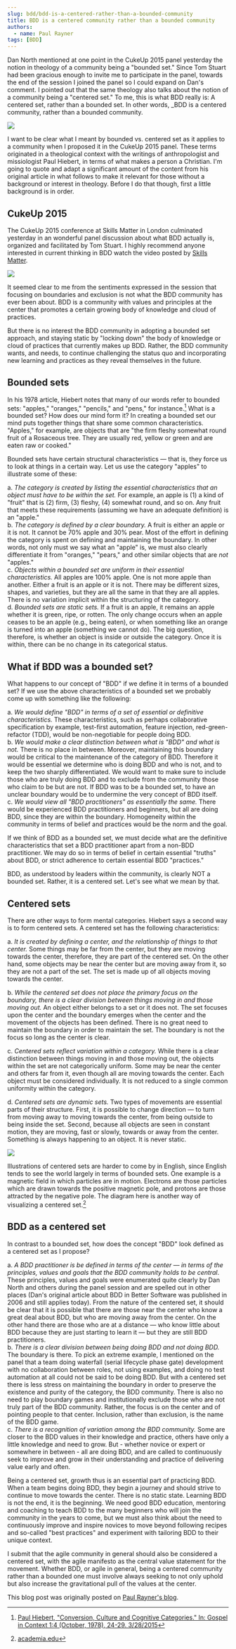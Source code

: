 ```yaml
---
slug: bdd/bdd-is-a-centered-rather-than-a-bounded-community
title: BDD is a centered community rather than a bounded community
authors:
  - name: Paul Rayner
tags: [BDD]
---
```


Dan North mentioned at one point in the CukeUp 2015 panel yesterday the notion in theology of a community being a "bounded set." Since Tom Stuart had been gracious enough to invite me to participate in the panel, towards the end of the session I joined the panel so I could expand on Dan's comment. I pointed out that the same theology also talks about the notion of a community being a "centered set." To me, this is what BDD really is: A centered set, rather than a bounded set. In other words, \_BDD is a centered community, rather than a bounded community.

<!-- truncate -->

![](/img/blog/51e0f888217c4ca99ce81318f0e5bb48f651ac06f020ef760dc65ca47f604ba5.png)

I want to be clear what I meant by bounded vs. centered set as it applies to a community when I proposed it in the CukeUp 2015 panel. These terms originated in a theological context with the writings of anthropologist and missiologist Paul Hiebert, in terms of what makes a person a Christian. I'm going to quote and adapt a significant amount of the content from his original article in what follows to make it relevant for those without a background or interest in theology. Before I do that though, first a little background is in order.

## CukeUp 2015

The CukeUp 2015 conference at Skills Matter in London culminated yesterday in an wonderful panel discussion about what BDD actually is, organized and facilitated by Tom Stuart. I highly recommend anyone interested in current thinking in BDD watch the video posted by [Skills Matter](https://skillsmatter.com/skillscasts/6174-wtf-is-bdd).

![](/img/blog/ff7445645f0d3afb9d67e822cc71d58a1215dfb70e6801942fe61de23102ff6e.png)

It seemed clear to me from the sentiments expressed in the session that focusing on boundaries and exclusion is not what the BDD community has ever been about. BDD is a community with values and principles at the center that promotes a certain growing body of knowledge and cloud of practices.

But there is no interest the BDD community in adopting a bounded set approach, and staying static by "locking down" the body of knowledge or cloud of practices that currently makes up BDD. Rather, the BDD community wants, and needs, to continue challenging the status quo and incorporating new learning and practices as they reveal themselves in the future.

## Bounded sets

In his 1978 article, Hiebert notes that many of our words refer to bounded sets: "apples," "oranges," "pencils," and "pens," for instance.[^1] What is a bounded set? How does our mind form it? In creating a bounded set our mind puts together things that share some common characteristics. "Apples," for example, are objects that are "the firm fleshy somewhat round fruit of a Rosaceous tree. They are usually red, yellow or green and are eaten raw or cooked."

Bounded sets have certain structural characteristics — that is, they force us to look at things in a certain way. Let us use the category "apples" to illustrate some of these:

a. _The category is created by listing the essential characteristics that an object must have to be within the set._ For example, an apple is (1) a kind of "fruit" that is (2) firm, (3) fleshy, (4) somewhat round, and so on. Any fruit that meets these requirements (assuming we have an adequate definition) is an "apple."  
b. _The category is defined by a clear boundary._ A fruit is either an apple or it is not. It cannot be 70% apple and 30% pear. Most of the effort in defining the category is spent on defining and maintaining the boundary. In other words, not only must we say what an "apple" is, we must also clearly differentiate it from "oranges," "pears," and other similar objects that are _not_ "apples."  
c. _Objects within a bounded set are uniform in their essential characteristics._ All apples are 100% apple. One is not more apple than another. Either a fruit is an apple or it is not. There may be different sizes, shapes, and varieties, but they are all the same in that they are all apples. There is no variation implicit within the structuring of the category.  
d. _Bounded sets are static sets._ If a fruit is an apple, it remains an apple whether it is green, ripe, or rotten. The only change occurs when an apple ceases to be an apple (e.g., being eaten), or when something like an orange is turned into an apple (something we cannot do). The big question, therefore, is whether an object is inside or outside the category. Once it is within, there can be no change in its categorical status.

## What if BDD was a bounded set?

What happens to our concept of "BDD" if we define it in terms of a bounded set? If we use the above characteristics of a bounded set we probably come up with something like the following:

a. _We would define "BDD" in terms of a set of essential or definitive characteristics._ These characteristics, such as perhaps collaborative specification by example, test-first automation, feature injection, red-green-refactor (TDD), would be non-negotiable for people doing BDD.  
b. _We would make a clear distinction between what is "BDD" and what is not._ There is no place in between. Moreover, maintaining this boundary would be critical to the maintenance of the category of BDD. Therefore it would be essential we determine who is doing BDD and who is not, and to keep the two sharply differentiated. We would want to make sure to include those who are truly doing BDD and to exclude from the community those who claim to be but are not. If BDD was to be a bounded set, to have an unclear boundary would be to undermine the very concept of BDD itself.  
c. _We would view all "BDD practitioners" as essentially the same._ There would be experienced BDD practitioners and beginners, but all are doing BDD, since they are within the boundary. Homogeneity within the community in terms of belief and practices would be the norm and the goal.

If we think of BDD as a bounded set, we must decide what are the definitive characteristics that set a BDD practitioner apart from a non-BDD practitioner. We may do so in terms of belief in certain essential "truths" about BDD, or strict adherence to certain essential BDD "practices."

BDD, as understood by leaders within the community, is clearly NOT a bounded set. Rather, it is a centered set. Let's see what we mean by that.

## Centered sets

There are other ways to form mental categories. Hiebert says a second way is to form centered sets. A centered set has the following characteristics:

a. _It is created by defining a center, and the relationship of things to that center._ Some things may be far from the center, but they are moving towards the center, therefore, they are part of the centered set. On the other hand, some objects may be near the center but are moving away from it, so they are not a part of the set. The set is made up of all objects moving towards the center.

b. _While the centered set does not place the primary focus on the boundary, there is a clear division between things moving in and those moving out._ An object either belongs to a set or it does not. The set focuses upon the center and the boundary emerges when the center and the movement of the objects has been defined. There is no great need to maintain the boundary in order to maintain the set. The boundary is not the focus so long as the center is clear.

c. _Centered sets reflect variation within a category._ While there is a clear distinction between things moving in and those moving out, the objects within the set are not categorically uniform. Some may be near the center and others far from it, even though all are moving towards the center. Each object must be considered individually. It is not reduced to a single common uniformity within the category.

d. _Centered sets are dynamic sets._ Two types of movements are essential parts of their structure. First, it is possible to change direction — to turn from moving away to moving towards the center, from being outside to being inside the set. Second, because all objects are seen in constant motion, they are moving, fast or slowly, towards or away from the center. Something is always happening to an object. It is never static.

![](/img/blog/e674aea4ce2b546eb7a59348a41a14c46a1976627a7f356865e3e9a600a6924d.png)

Illustrations of centered sets are harder to come by in English, since English tends to see the world largely in terms of bounded sets. One example is a magnetic field in which particles are in motion. Electrons are those particles which are drawn towards the positive magnetic pole, and protons are those attracted by the negative pole. The diagram here is another way of visualizing a centered set.[^2]

## BDD as a centered set

In contrast to a bounded set, how does the concept "BDD" look defined as a centered set as I propose?

a. _A BDD practitioner is be defined in terms of the center — in terms of the principles, values and goals that the BDD community holds to be central_. These principles, values and goals were enumerated quite clearly by Dan North and others during the panel session and are spelled out in other places (Dan's original article about BDD in Better Software was published in 2006 and still applies today). From the nature of the centered set, it should be clear that it is possible that there are those near the center who know a great deal about BDD, but who are moving away from the center. On the other hand there are those who are at a distance — who know little about BDD because they are just starting to learn it — but they are still BDD practitioners.  
b. _There is a clear division between being doing BDD and not doing BDD._ The boundary is there. To pick an extreme example, I mentioned on the panel that a team doing waterfall (serial lifecycle phase gate) development with no collaboration between roles, not using examples, and doing no test automation at all could not be said to be doing BDD. But with a centered set there is less stress on maintaining the boundary in order to preserve the existence and purity of the category, the BDD community. There is also no need to play boundary games and institutionally exclude those who are not truly part of the BDD community. Rather, the focus is on the center and of pointing people to that center. Inclusion, rather than exclusion, is the name of the BDD game.  
c. _There is a recognition of variation among the BDD community._ Some are closer to the BDD values in their knowledge and practice, others have only a little knowledge and need to grow. But - whether novice or expert or somewhere in between - all are doing BDD, and are called to continuously seek to improve and grow in their understanding and practice of delivering value early and often.

Being a centered set, growth thus is an essential part of practicing BDD. When a team begins doing BDD, they begin a journey and should strive to continue to move towards the center. There is no static state. Learning BDD is not the end, it is the beginning. We need good BDD education, mentoring and coaching to teach BDD to the many beginners who will join the community in the years to come, but we must also think about the need to continuously improve and inspire novices to move beyond following recipes and so-called "best practices" and experiment with tailoring BDD to their unique context.

I submit that the agile community in general should also be considered a centered set, with the agile manifesto as the central value statement for the movement. Whether BDD, or agile in general, being a centered community rather than a bounded one must involve always seeking to not only uphold but also increase the gravitational pull of the values at the center.

This blog post was originally posted on [Paul Rayner's blog](http://thepaulrayner.com/bdd-is-a-centered-rather-than-a-bounded-community).

[^1]: [Paul Hiebert, "Conversion, Culture and Cognitive Categories." In: Gospel in Context 1:4 \(October, 1978\), 24-29. 3/28/2015](https://danutm.files.wordpress.com/2010/06/hiebert-paul-g-conversion-culture-and-cognitive-categories.pdf)
[^2]: [academia.edu](http://www.academia.edu/6810466/Understanding_Christian_Identity_in_Terms_of_Bounded_and_Centered_Set_Theory_in_the_Writings_of_Paul_G._Hiebert)